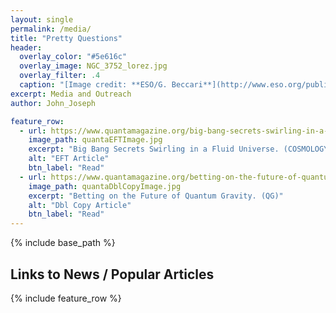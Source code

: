 ```yaml
---
layout: single
permalink: /media/
title: "Pretty Questions"
header:
  overlay_color: "#5e616c"
  overlay_image: NGC_3752_lorez.jpg
  overlay_filter: .4
  caption: "[Image credit: **ESO/G. Beccari**](http://www.eso.org/public/images/eso1347a/)"
excerpt: Media and Outreach
author: John_Joseph

feature_row:
  - url: https://www.quantamagazine.org/big-bang-secrets-swirling-in-a-fluid-universe-20140212/
    image_path: quantaEFTImage.jpg
    excerpt: "Big Bang Secrets Swirling in a Fluid Universe. (COSMOLOGY)"
    alt: "EFT Article"
    btn_label: "Read"
  - url: https://www.quantamagazine.org/betting-on-the-future-of-quantum-gravity-20140314
    image_path: quantaDblCopyImage.jpg
    excerpt: "Betting on the Future of Quantum Gravity. (QG)"
    alt: "Dbl Copy Article"
    btn_label: "Read"
---
```


{% include base_path %}
## Links to News / Popular Articles

{% include feature_row %}
